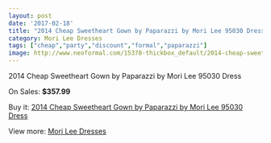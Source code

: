 ```yaml
---
layout: post
date: '2017-02-18'
title: "2014 Cheap Sweetheart Gown by Paparazzi by Mori Lee 95030 Dress"
category: Mori Lee Dresses
tags: ["cheap","party","discount","formal","paparazzi"]
image: http://www.neoformal.com/15378-thickbox_default/2014-cheap-sweetheart-gown-by-paparazzi-by-mori-lee-95030-dress.jpg
---
```

2014 Cheap Sweetheart Gown by Paparazzi by Mori Lee 95030 Dress

On Sales: **$357.99**
<a href="https://www.neoformal.com/en/mori-lee-dresses-2014/5195-2014-cheap-sweetheart-gown-by-paparazzi-by-mori-lee-95030-dress.html"><amp-img layout="responsive" width="600" height="600" src="//www.neoformal.com/15378-thickbox_default/2014-cheap-sweetheart-gown-by-paparazzi-by-mori-lee-95030-dress.jpg" alt="2014 Cheap Sweetheart Gown by Paparazzi by Mori Lee 95030 Dress 0" /></a>
<a href="https://www.neoformal.com/en/mori-lee-dresses-2014/5195-2014-cheap-sweetheart-gown-by-paparazzi-by-mori-lee-95030-dress.html"><amp-img layout="responsive" width="600" height="600" src="//www.neoformal.com/15383-thickbox_default/2014-cheap-sweetheart-gown-by-paparazzi-by-mori-lee-95030-dress.jpg" alt="2014 Cheap Sweetheart Gown by Paparazzi by Mori Lee 95030 Dress 1" /></a>
<a href="https://www.neoformal.com/en/mori-lee-dresses-2014/5195-2014-cheap-sweetheart-gown-by-paparazzi-by-mori-lee-95030-dress.html"><amp-img layout="responsive" width="600" height="600" src="//www.neoformal.com/15382-thickbox_default/2014-cheap-sweetheart-gown-by-paparazzi-by-mori-lee-95030-dress.jpg" alt="2014 Cheap Sweetheart Gown by Paparazzi by Mori Lee 95030 Dress 2" /></a>
<a href="https://www.neoformal.com/en/mori-lee-dresses-2014/5195-2014-cheap-sweetheart-gown-by-paparazzi-by-mori-lee-95030-dress.html"><amp-img layout="responsive" width="600" height="600" src="//www.neoformal.com/15381-thickbox_default/2014-cheap-sweetheart-gown-by-paparazzi-by-mori-lee-95030-dress.jpg" alt="2014 Cheap Sweetheart Gown by Paparazzi by Mori Lee 95030 Dress 3" /></a>
<a href="https://www.neoformal.com/en/mori-lee-dresses-2014/5195-2014-cheap-sweetheart-gown-by-paparazzi-by-mori-lee-95030-dress.html"><amp-img layout="responsive" width="600" height="600" src="//www.neoformal.com/15380-thickbox_default/2014-cheap-sweetheart-gown-by-paparazzi-by-mori-lee-95030-dress.jpg" alt="2014 Cheap Sweetheart Gown by Paparazzi by Mori Lee 95030 Dress 4" /></a>
<a href="https://www.neoformal.com/en/mori-lee-dresses-2014/5195-2014-cheap-sweetheart-gown-by-paparazzi-by-mori-lee-95030-dress.html"><amp-img layout="responsive" width="600" height="600" src="//www.neoformal.com/15379-thickbox_default/2014-cheap-sweetheart-gown-by-paparazzi-by-mori-lee-95030-dress.jpg" alt="2014 Cheap Sweetheart Gown by Paparazzi by Mori Lee 95030 Dress 5" /></a>

Buy it: [2014 Cheap Sweetheart Gown by Paparazzi by Mori Lee 95030 Dress](https://www.neoformal.com/en/mori-lee-dresses-2014/5195-2014-cheap-sweetheart-gown-by-paparazzi-by-mori-lee-95030-dress.html "2014 Cheap Sweetheart Gown by Paparazzi by Mori Lee 95030 Dress")

View more: [Mori Lee Dresses](https://www.neoformal.com/en/62-mori-lee-dresses-2014 "Mori Lee Dresses")